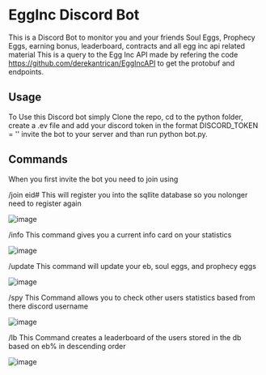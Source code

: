 # EggInc Discord Bot

This is a Discord Bot to monitor you and your friends Soul Eggs, Prophecy Eggs, earning bonus, leaderboard, contracts and all egg inc api related material
This is a query to the Egg Inc API made by refering the code https://github.com/derekantrican/EggIncAPI to get the protobuf and endpoints.

## Usage
To Use this Discord bot simply Clone the repo, cd to the python folder,
create a .ev file and add your discord token in the format DISCORD_TOKEN = ''
invite the bot to your server
and than run python bot.py. 

## Commands
When you first invite the bot you need to join using

/join eid#
This will register you into the sqllite database so you nolonger need to register again

![image](https://github.com/rankopolat/EggInc-Discord-Bot/assets/116534934/1d3942ee-ddd7-414b-9329-75a27c805e9f)


/info
This command gives you a current info card on your statistics

![image](https://github.com/rankopolat/EggInc-Discord-Bot/assets/116534934/3dc586fe-fb7c-4f21-a1da-9d00d521b961)


/update
This command will update your eb, soul eggs, and prophecy eggs 

![image](https://github.com/rankopolat/EggInc-Discord-Bot/assets/116534934/a1b2dca8-f69a-44b7-92f8-e6a61d6be3e8)


/spy
This Command allows you to check other users statistics based from there discord username

![image](https://github.com/rankopolat/EggInc-Discord-Bot/assets/116534934/fe7dfe6a-8113-4063-ae7a-8ef9fe7b193b)



/lb
This Command creates a leaderboard of the users stored in the db based on eb% in descending order

![image](https://github.com/rankopolat/EggInc-Discord-Bot/assets/116534934/ce0ef319-2b35-42ef-af92-51f8d8d095a6)


